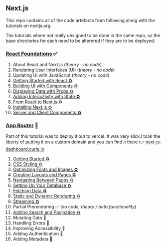 ## Next.js

This repo contains all of the code artefacts from following along with the tutorials on nextjs.org.

The tutorials where not really designed to be done in the same repo, so the base directories for each need to be alterered if they are to be deployed.

### [React Foundations](https://nextjs.org/learn/react-foundations)  ✅

1. About React and Next.js (_theory - no code_)
2. Rendering User Interfaces (UI)  (_theory - no code_)
3. Updating UI with JavaScript  (_theory - no code_)
4. [Getting Started with React ♻️][1-4]
5. [Building UI with Components ♻️][1-4]
6. [Displaying Data with Props ♻️][1-6]
7. [Adding Interactivity with State ♻️][1-7]
8. [From React to Next.js ♻️][1-89]
9. [Installing Next.js ♻️][1-89]
10. [Server and Client Components ♻️][1-10]

[1-4]: https://github.com/treejamie/next-js-learn/pull/1
[1-5]: https://github.com/treejamie/next-js-learn/pull/2
[1-6]: https://github.com/treejamie/next-js-learn/pull/3
[1-7]: https://github.com/treejamie/next-js-learn/pull/4
[1-89]: https://github.com/treejamie/next-js-learn/pull/5
[1-10]: https://github.com/treejamie/next-js-learn/pull/6


### [App Router](https://nextjs.org/learn/dashboard-app/getting-started) 🚧

Part of this tutorial was to deploy it out to vercel. It was very slick.I took the liberty of putting it on a custom domain and you can find it there 👉 [next-js-dashboard.curle.io](https://next-js-dashboard.curle.io)


1. [Getting Started ♻️][2-1]  
2. [CSS Styling ♻️][2-2]
3. [Optimizing Fonts and Images ♻️][2-3]  
4. [Creating Layouts and Pages ♻️][2-4]  
5. [Navigating Between Pages ♻️][2-5]  
6. [Setting Up Your Database ♻️][2-6]  
7. [Fetching Data ♻️][2-7]  
8. [Static and Dynamic Rendering ♻️][2-8]
9. [Streaming ♻️][2-9]
10. Partial Prerendering ✅ (_no code, theory / beta functionality_)
11. [Adding Search and Pagination ♻️][2-11]
12. Mutating Data 🚧 
13. Handling Errors 🚧 
14. Improving Accessibility 🚧 
15. Adding Authentication 🚧  
16. Adding Metadata 🚧️ 




[2-1]: https://github.com/treejamie/next-js-learn/pull/7
[2-2]: https://github.com/treejamie/next-js-learn/pull/9
[2-3]: https://github.com/treejamie/next-js-learn/pull/10
[2-4]: https://github.com/treejamie/next-js-learn/pull/11
[2-5]: https://github.com/treejamie/next-js-learn/pull/12
[2-6]: https://github.com/treejamie/next-js-learn/pull/13
[2-7]: https://github.com/treejamie/next-js-learn/pull/15
[2-8]: https://github.com/treejamie/next-js-learn/pull/16
[2-9]: https://github.com/treejamie/next-js-learn/pull/17
[2-11]: https://github.com/treejamie/next-js-learn/pull/19